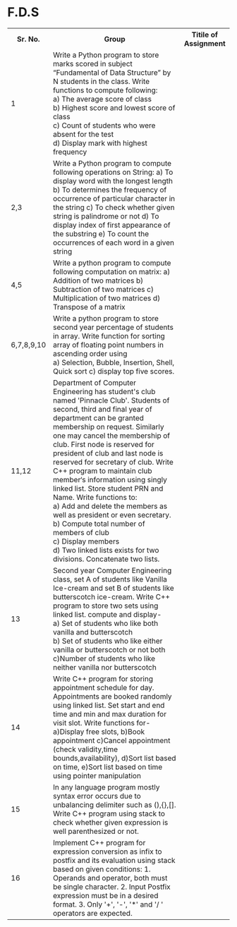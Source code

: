 # F.D.S

<table style="width:100%">
  <tr>
    <th>Sr. No.</th>
    <th>Group</th>
    <th>Titile of Assignment</th>
  </tr>

  <tr>
    <td>1</td>
    <td>Write a Python program to store marks scored in subject
“Fundamental of Data Structure” by N students in the class. Write
functions to compute following:<br>
a) The average score of class<br>
b) Highest score and lowest score of class<br>
c) Count of students who were absent for the test<br>
d) Display mark with highest frequency</td>
  </tr>
  
  <tr>
    <td>2,3</td>
    <td>Write a Python program to compute following operations on String:
a) To display word with the longest length
b) To determines the frequency of occurrence of particular character in the string
c) To check whether given string is palindrome or not
d) To display index of first appearance of the substring
e) To count the occurrences of each word in a given string</td>
  </tr>
  
  <tr>
    <td>4,5</td>
    <td>Write a python program to compute following computation on matrix:
a) Addition of two matrices
b) Subtraction of two matrices
c) Multiplication of two matrices
d) Transpose of a matrix</td>
  </tr>
  
  <td>6,7,8,9,10</td>
    <td>Write a python program to store second year percentage of students in array. Write function for sorting array of floating point numbers in ascending order using<br>
a) Selection, Bubble, Insertion, Shell, Quick sort c) display top five scores.</td>
  </tr>
  
  <td>11,12</td>
    <td>Department of Computer Engineering has student's club named
'Pinnacle Club'. Students of second, third and final year of
department can be granted membership on request. Similarly one
may cancel the membership of club. First node is reserved for
president of club and last node is reserved for secretary of club. Write
C++ program to maintain club member‘s information using singly
linked list. Store student PRN and Name. Write functions to:<br>
a) Add and delete the members as well as president or even secretary.<br>
b) Compute total number of members of club<br>
c) Display members<br>
d) Two linked lists exists for two divisions. Concatenate two lists.</td>
  </tr>
  
  <tr>
    <td>13</td>
    <td>Second year Computer Engineering class, set A of students like
Vanilla Ice-cream and set B of students like butterscotch ice-cream.
Write C++ program to store two sets using linked list. compute and
display-<br>
a) Set of students who like both vanilla and butterscotch<br>
b) Set of students who like either vanilla or butterscotch or not both<br>
c)Number of students who like neither vanilla nor butterscotch</td>
  </tr>
  
  <tr>
    <td>14</td>
    <td>Write C++ program for storing appointment schedule for day. Appointments are booked randomly using linked list. 
    Set start and end time and min and max duration for visit slot. Write functions for- a)Display free slots, b)Book appointment 
    c)Cancel appointment (check validity,time bounds,availability), d)Sort list based on time, e)Sort list based on time using pointer   manipulation</td>
  </tr>
  
  <tr>
    <td>15</td>
    <td>In any language program mostly syntax error occurs due to
unbalancing delimiter such as (),{},[]. Write C++ program using
stack to check whether given expression is well parenthesized or
not.</td>
  </tr>
  
  <tr>
    <td>16</td>
    <td>Implement C++ program for expression conversion as infix to
postfix and its evaluation using stack based on given conditions: 1.
Operands and operator, both must be single character. 2. Input
Postfix expression must be in a desired format. 3. Only '+', '-', '*'
and '/ ' operators are expected.</td>
  </tr>
 
  
    
  
</table>
